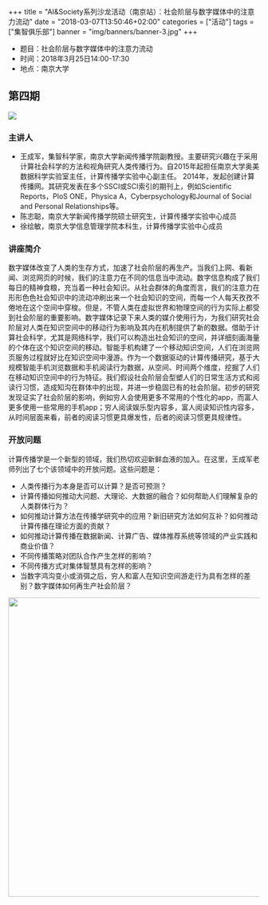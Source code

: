 +++
title = "AI&Society系列沙龙活动（南京站）：社会阶层与数字媒体中的注意力流动"
date = "2018-03-07T13:50:46+02:00"
categories = ["活动"]
tags = ["集智俱乐部"]
banner = "img/banners/banner-3.jpg"
+++


- 题目：社会阶层与数字媒体中的注意力流动
- 时间：2018年3月25日14:00-17:30
- 地点：南京大学


<!--more-->

## 第四期

![](/img/blog/aisociety.png)


### 主讲人
- 王成军，集智科学家，南京大学新闻传播学院副教授。主要研究兴趣在于采用计算社会科学的方法和视角研究人类传播行为。自2015年起担任南京大学奥美数据科学实验室主任，计算传播学实验中心副主任。 2014年，发起创建计算传播网。其研究发表在多个SSCI或SCI索引的期刊上，例如Scientific Reports，PloS ONE，Physica A，Cyberpsychology和Journal of Social and Personal Relationships等。
- 陈志聪，南京大学新闻传播学院硕士研究生，计算传播学实验中心成员
- 徐绘敏，南京大学信息管理学院本科生，计算传播学实验中心成员

### 讲座简介
数字媒体改变了人类的生存方式，加速了社会阶层的再生产。当我们上网、看新闻、浏览网页的时候，我们的注意力在不同的信息当中流动。数字信息构成了我们每日的精神食粮，充当着一种社会知识。从社会群体的角度而言，我们的注意力在形形色色社会知识中的流动冲刷出来一个社会知识的空间，而每一个人每天孜孜不倦地在这个空间中穿梭。但是，不管人类在虚拟世界和物理空间的行为实际上都受到社会阶层的重要影响。数字媒体记录下来人类的媒介使用行为，为我们研究社会阶层对人类在知识空间中的移动行为影响及其内在机制提供了新的数据。借助于计算社会科学，尤其是网络科学，我们可以构造出社会知识的空间，并详细刻画海量的个体在这个知识空间的移动。智能手机构建了一个移动知识空间，人们在浏览网页服务过程就好比在知识空间中漫游。作为一个数据驱动的计算传播研究，基于大规模智能手机浏览数据和手机阅读行为数据，从空间、时间两个维度，挖掘了人们在移动知识空间中的行为特征。我们假设社会阶层会型塑人们的日常生活方式和阅读行习惯，造成知沟在群体中的出现，并进一步稳固已有的社会阶层。初步的研究发现证实了社会阶层的影响，例如穷人会使用更多不常用的个性化的app，而富人更多使用一些常用的手机app；穷人阅读娱乐型内容多，富人阅读知识性内容多，从时间层面来看，前者的阅读习惯更具爆发性，后者的阅读习惯更具规律性。

### 开放问题

计算传播学是一个新型的领域，我们热切欢迎新鲜血液的加入。在这里，王成军老师列出了七个该领域中的开放问题。这些问题是：

* 人类传播行为本身是否可以计算？是否可预测？
* 计算传播如何推动大问题、大理论、大数据的融合？如何帮助人们理解复杂的人类群体行为？
* 如何推动计算方法在传播学研究中的应用？新旧研究方法如何互补？如何推动计算传播在理论方面的贡献？
* 如何推动计算传播在数据新闻、计算广告、媒体推荐系统等领域的产业实践和商业价值？
* 不同传播策略对团队合作产生怎样的影响？
* 不同传播方式对集体智慧具有怎样的影响？
* 当数字鸿沟变小或消弭之后，穷人和富人在知识空间游走行为具有怎样的差别？数字媒体如何再生产社会阶层？


<img src="/img/blog/ananjing.jpg" width="600" /> 
